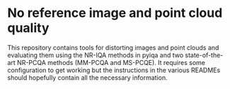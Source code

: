 # No reference image and point cloud quality

This repository contains tools for distorting images and point clouds and evaluating them using the NR-IQA methods in pyiqa and two state-of-the-art NR-PCQA methods (MM-PCQA and MS-PCQE). It requires some configuration to get working but the instructions in the various READMEs should hopefully contain all the necessary information.

